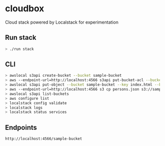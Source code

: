# cloudbox
Cloud stack powered by Localstack for experimentation

## Run stack
```bash
> ./run stack
```

## CLI
```bash
> awslocal s3api create-bucket --bucket sample-bucket
> aws --endpoint-url=http://localhost:4566 s3api put-bucket-acl --bucket sample-bucket --acl public-read
> awslocal s3api put-object --bucket sample-bucket --key index.html --body index.html
> aws --endpoint-url=http://localhost:4566 s3 cp persons.json s3://sample-bucket/
> awslocal s3api list-buckets
> aws configure list
> localstack config validate
> localstack logs
> localstack status services
```

## Endpoints
```
http://localhost:4566/sample-bucket
```